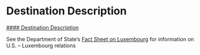 # Destination Description

[#### Destination Description](javascript:void(0); "Destination Description")

See the Department of State’s [Fact Sheet on Luxembourg](https://www.state.gov/u-s-relations-with-luxembourg/) for information on U.S. – Luxembourg relations
